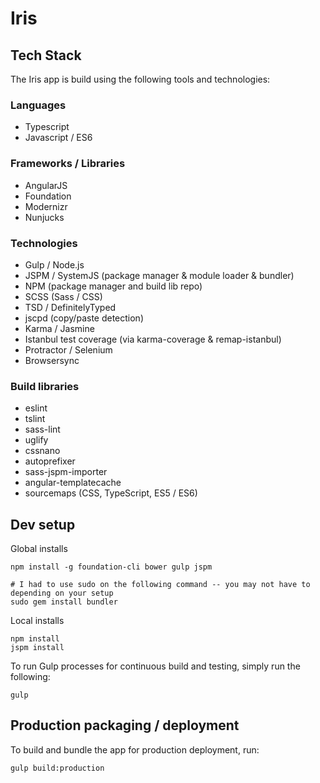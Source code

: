 # Iris

## Tech Stack

The Iris app is build using the following tools and technologies:

### Languages

* Typescript
* Javascript / ES6

### Frameworks / Libraries

* AngularJS
* Foundation
* Modernizr
* Nunjucks

### Technologies

* Gulp / Node.js
* JSPM / SystemJS (package manager & module loader & bundler)
* NPM (package manager and build lib repo)
* SCSS (Sass / CSS)
* TSD / DefinitelyTyped
* jscpd (copy/paste detection)
* Karma / Jasmine
* Istanbul test coverage (via karma-coverage & remap-istanbul)
* Protractor / Selenium
* Browsersync

### Build libraries

* eslint
* tslint
* sass-lint
* uglify
* cssnano
* autoprefixer
* sass-jspm-importer
* angular-templatecache
* sourcemaps (CSS, TypeScript, ES5 / ES6)


## Dev setup

Global installs

```
npm install -g foundation-cli bower gulp jspm

# I had to use sudo on the following command -- you may not have to depending on your setup
sudo gem install bundler

```

Local installs

```
npm install
jspm install
```

To run Gulp processes for continuous build and testing, simply run the following: 

```
gulp
```


## Production packaging / deployment

To build and bundle the app for production deployment, run:

```
gulp build:production
```

